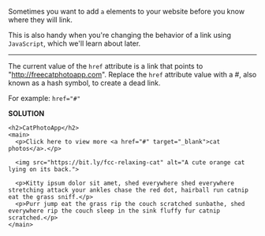 Sometimes you want to add `a` elements to your website before you know where they will link.

This is also handy when you're changing the behavior of a link using `JavaScript`, which we'll learn about later.

---

The current value of the `href` attribute is a link that points to "http://freecatphotoapp.com". Replace the `href` attribute value with a #, also known as a hash symbol, to create a dead link.

For example: `href="#"`

**SOLUTION**
```
<h2>CatPhotoApp</h2>
<main>
  <p>Click here to view more <a href="#" target="_blank">cat photos</a>.</p>
  
  <img src="https://bit.ly/fcc-relaxing-cat" alt="A cute orange cat lying on its back.">
  
  <p>Kitty ipsum dolor sit amet, shed everywhere shed everywhere stretching attack your ankles chase the red dot, hairball run catnip eat the grass sniff.</p>
  <p>Purr jump eat the grass rip the couch scratched sunbathe, shed everywhere rip the couch sleep in the sink fluffy fur catnip scratched.</p>
</main>
```

